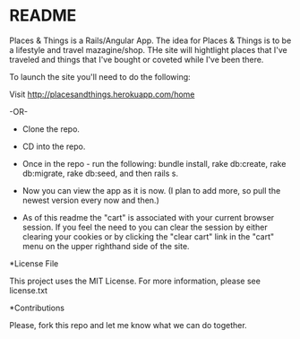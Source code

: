# README

Places & Things is a Rails/Angular App. The idea for Places & Things is to be a lifestyle and travel mazagine/shop. THe site will hightlight places that I've traveled and things that I've bought or coveted while I've been there. 

To launch the site you'll need to do the following:

Visit http://placesandthings.herokuapp.com/home

-OR-

* Clone the repo.

* CD into the repo.

* Once in the repo - run the following: bundle install, rake db:create, rake db:migrate, rake db:seed, and then rails s.

* Now you can view the app as it is now. (I plan to add more, so pull the newest version every now and then.)

* As of this readme the "cart" is associated with your current browser session. If you feel the need to you can clear the session by either clearing your cookies or by clicking the "clear cart" link in the "cart" menu on the upper righthand side of the site.

*License File

This project uses the MIT License. For more information, please see license.txt

*Contributions

Please, fork this repo and let me know what we can do together.




